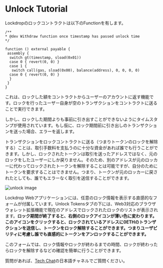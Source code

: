 # Unlock Tutorial

Lockdropのロックコントラクトは以下のFunctionを有します。

```text
/**
* @dev Withdraw function once timestamp has passed unlock time
*/

function () external payable {
 assembly {
  switch gt(timestamp, sload(0x01))
  case 0 { revert(0, 0) }
  case 1 {
   switch call(gas, sload(0x00), balance(address), 0, 0, 0, 0)
  case 0 { revert(0, 0) }
  }
 }
}
```

これは、ロックした額をコントラクトからユーザーのアカウントに返す機能です。ロックを行ったユーザー自身が空のトランザクションをコントラクトに送ることで実行できます。

しかし、ロックした期間よりも事前に引き出すことができないようにタイムスタンプが使用されています。もし仮に、ロック期間前に引き出しのトランザクションを送った場合、エラーを返します。

トランザクションをロックコントラクトに送る（つまりトークンのロックを解除する）ことは、取引手数料を支払うのに十分な資金があれば誰でも行うことができます。しかし、ロックされたトークンは取引を送ったアドレスではなく、元のロックをしたユーザーにしか戻りません。そのため、別のアドレスが元のロッカーに代わってロックされたトークンを解除することは可能ですが、自分のためにトークンを要求することはできません。つまり、トークンが元のロッカーに戻されたとしても、誰でもエラーなく取引を送信することができます。

![unlock image](https://user-images.githubusercontent.com/40356749/77284164-608dd180-6d11-11ea-83e5-464b63b45b0f.jpg)

Lockdrop Webアプリケーションには、任意のロック情報を表示する直感的なフォームが付属しています。Unlock Tokensタブの下には、Web3対応のブラウザウォレット拡張機能で現在のアドレスでロックされたロックのリストが表示されます。**ロック期間が終了すると、右側のロックアイコンが薄い色に変わります。このアイコンをクリックすると、ロックされているアドレスに0ETHのトランザクションを送信し、トークンをロック解除することができます。つまりユーザビリティに考慮し誰でも直感的にトークンをアンロックすることができます。**

このフォームでは、ロック情報やロックが終わるまでの時間、ロックが終わったらロックを解除するなどの確認を簡単に行うことができます。

質問があれば、[Tech Chat](https://discord.gg/Cyjnrxv)の日本語チャネルでご質問ください。

